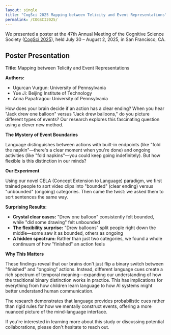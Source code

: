 ```yaml
---
layout: single
title: "CogSci 2025 Mapping between Telicity and Event Representations"
permalink: /COGSCI2025/
---
```


We presented a poster at the 47th Annual Meeting of the Cognitive Science Society ([CogSci 2025](https://cognitivesciencesociety.org/cogsci-2025/)), held July 30 – August 2, 2025, in San Francisco, CA.

## Poster Presentation

**Title:** Mapping between Telicity and Event Representations

**Authors:**
- Ugurcan Vurgun: University of Pennsylvania
- Yue Ji: Beijing Institute of Technology
- Anna Papafragou: University of Pennsylvania

How does your brain decide if an action has a clear ending? When you hear "Jack drew one balloon" versus "Jack drew balloons," do you picture different types of events? Our research explores this fascinating question using a clever new method.

**The Mystery of Event Boundaries**

Language distinguishes between actions with built-in endpoints (like "fold the napkin"—there's a clear moment when you're done) and ongoing activities (like "fold napkins"—you could keep going indefinitely). But how flexible is this distinction in our minds?

**Our Experiment**

Using our novel CELA (Concept Extension to Language) paradigm, we first trained people to sort video clips into "bounded" (clear ending) versus "unbounded" (ongoing) categories. Then came the twist: we asked them to sort sentences the same way.

**Surprising Results:**

- **Crystal clear cases:** "Drew one balloon" consistently felt bounded, while "did some drawing" felt unbounded
- **The flexibility surprise:** "Drew balloons" split people right down the middle—some saw it as bounded, others as ongoing
- **A hidden spectrum:** Rather than just two categories, we found a whole continuum of how "finished" an action feels

**Why This Matters**

These findings reveal that our brains don't just flip a binary switch between "finished" and "ongoing" actions. Instead, different language cues create a rich spectrum of temporal meaning—expanding our understanding of how the traditional binary distinction works in practice. This has implications for everything from how children learn language to how AI systems might better understand human communication.

The research demonstrates that language provides probabilistic cues rather than rigid rules for how we mentally construct events, offering a more nuanced picture of the mind-language interface.

If you're interested in learning more about this study or discussing potential collaborations, please don't hesitate to reach out.